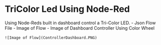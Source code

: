 # TriColor Led Using Node-Red

Using Node-Reds built in dashboard control a Tri-Color LED.
    - Json Flow File
    - Image of Flow
    - Image of Dashboard Controller Using Color Wheel

    ![Image of Flow](ControllerDashboard.PNG)